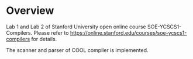 # Overview

Lab 1 and Lab 2 of Stanford University open online course SOE-YCSCS1-Compilers. Please refer to https://online.stanford.edu/courses/soe-ycscs1-compilers for details.

The scanner and parser of COOL compiler is implemented.